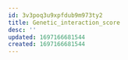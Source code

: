 ```yaml
---
id: 3v3poq3u9xpfdub9m973ty2
title: Genetic_interaction_score
desc: ''
updated: 1697166681544
created: 1697166681544
---
```

